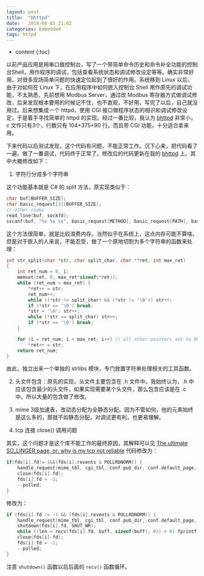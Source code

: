 ```yaml
---
layout: post
title:  "bhttpd"
date:   2018-08-01 21:02
categories: Embedded
tags: httpd
---
```


* content
{:toc}

以前产品应用是用串口做控制台，写了一个带简单命令历史和命令补全功能的控制台Shell，用作程序的调试，包括查看系统状态和调试修改设定等等。确实非常好用，对很多现场简单问题的快速定位起到了很好的作用。系统移到 Linux 以后，由于对如何在 Linux 下，在应用程序中如何嵌入控制台 Shell 用作原先的调试功能，不太熟悉，先前想用 Modbus Server，通过改 Modbus 寄存器方式做调试修改，后来发现根本要用的时候记不住，也不直观，不好用，写完了以后，自己就没用过。后来想集成一个 httpd，使用 CGI 接口做程序状态的相识和调试修改设定，于是着手寻找简单的 httpd 的实现。经过一番比较，我认为 [bhttpd](https://github.com/brucehsu/bhttpd) 非常小，c 文件只有3个，行数只有 104+375+90 行。而且带 CGI 功能，十分适合拿来用。

下来代码以后测试发现，这个代码有问题，不能正常工作。沉下心来，把代码看了一遍，做了一番调试，代码终于正常了。修改后的代码更新在我的 [bhttpd](https://github.com/hongbingzhu/bhttpd) 上。其中大概修改如下：

1. 字符行分成多个字符串

这个功能基本就是 C# 的 split 方法，原实现类似于：
```c
char buf[BUFFER_SIZE];
char basic_request[3][BUFFER_SIZE];
// other codes
read_line(buf, sockfd);
sscanf(buf, "%s %s %s", basic_request[METHOD], basic_request[PATH], basic_request[PROC]);
```

这个方法很简单，就是比较浪费内存。当然似乎在系统上，这点内存可能不算啥。但是对于嵌入的人来说，不能忍受，做了一个原地切割为多个字符串的函数来处理：
```c
int str_split(char *str, char split_char, char **ret, int max_ret)
{
	int ret_num = 0, i;
	memset(ret, 0, max_ret*sizeof(*ret));
	while (ret_num < max_ret) {
		*ret++ = str;
		ret_num++;
		while ((*str != split_char) && (*str != '\0')) str++;
		if (*str == '\0') break;
		*str = '\0'; str++;
		while (*str == split_char) str++;
		if (*str == '\0') break;
	}

	for (i = ret_num; i < max_ret; i++)	// all other pointers set to NULL string
		*ret++ = str;
	return ret_num;
}
```

由此，独立出来一个单独的 strlibs 模块，专门放置字符串处理相关的工具函数。

2. 头文件包含：原先的实现，头文件主要包含在 .h 文件中。我始终认为，.h 中应该包含最少的头文件，如果实现需要某个头文件，那么包含应该是在 .c 中。所以大量的包含做了修改。

3. mime 3级加速表，改动态分配为全静态分配。因为不管如何，他的元素始终是这么多的，那就不如静态分配，对调试更有利，也更易理解。

4. tcp 连接 close() 调用问题

其实，这个问题才是这个库不能工作的最终原因。其解释可以见 [The ultimate SO\_LINGER page, or: why is my tcp not reliable](https://blog.netherlabs.nl/articles/2009/01/18/the-ultimate-so_linger-page-or-why-is-my-tcp-not-reliable)
代码修改为：
```c
if(fds[i].fd!=-1&&(fds[i].revents & POLLRDNORM)) {
    handle_request(mime_tbl, cgi_tbl, conf.pub_dir, conf.default_page, fds[i].fd);
    close(fds[i].fd);
    fds[i].fd = -1;
    --polled;
}
```

修改为：

```c
if (fds[i].fd != -1 && (fds[i].revents & POLLRDNORM)) {
	handle_request(mime_tbl, cgi_tbl, conf.pub_dir, conf.default_page, fds[i].fd);
	shutdown(fds[i].fd, SHUT_WR);
	while ((len = recv(fds[i].fd, buff, sizeof(buff), 0)) > 0) fprintf(stderr, "recv before close get %d.\n", len);
	close(fds[i].fd);
	fds[i].fd = -1;
	--polled;
}
```

注意 `shutdown()` 函数以后后面的 `recv()` 函数循环。